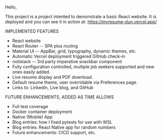 Hello,

This project is a project intented to demonstrate a basic React website.  It is deployed and you can see it in action at: https://myresume-dun.vercel.app/

IMPLEMENTED FEATURES
- React website
- React Router -- SPA plus routing
- Material UI -- AppBar, grid, typography, dynamic themes, etc.
- Automatic Vercel deployment triggered GitHub check-in
- notistack -- 3rd party imperative snackbar component
- Fully configuration controlled, multiple job seekers supported and new ones easily added.
- Live resume display and PDF download.
- Default resume theme, user overridable via Preferences page.
- Links to: LinkedIn, Live blog, and GitHub

FUTURE ENHANCEMENTS, ADDED AS TIME ALLOWS
- Full test coverage
- Docker container deployment
- Native (Mobile) App
- Blog entries: how I fixed pytests for use with WSL
- Blog entries: React Native app for random numbers
- Future enhancements: CICD support, etc.


